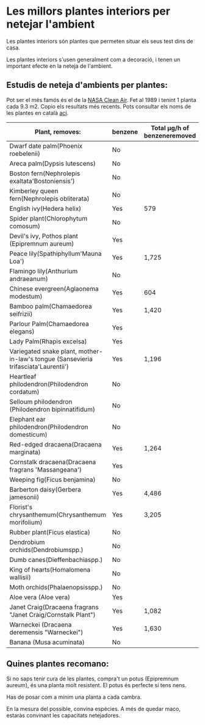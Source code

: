 # Les millors plantes interiors per netejar l'ambient

Les plantes interiors són plantes que permeten situar els seus test dins de casa.

Les plantes interiors s'usen generalment com a decoració, i tenen 
un important efecte en la neteja de l'ambient.

## Estudis de neteja d'ambients per plantes:
Pot ser el més famós és el de la 
[NASA Clean Air](https://en.wikipedia.org/wiki/NASA_Clean_Air_Study). 
Fet al 1989 i tenint 1 planta cada 9.3 m2. Copio els resultats més recents. 
Pots consultar els noms de les plantes en català [ací](https://www.termcat.cat/ca/diccionaris-en-linia/191).



Plant, removes:|benzene|Total µg/h of benzeneremoved|formaldehyde|Total µg/h of formaldehyderemoved|trichloroethylene|Total µg/h of trichloroethyleneremoved|xyleneand toluene|ammonia|
------|------|------|------|------|------|------|------|------|
Dwarf date palm(Phoenix roebelenii)|No||Yes|1,385|No||Yes|No|
Areca palm(Dypsis lutescens)|No||Yes||No||Yes|No|
Boston fern(Nephrolepis exaltata'Bostoniensis')|No||Yes|1,863|No||Yes|No|
Kimberley queen fern(Nephrolepis obliterata)|No||Yes|1,328|No||Yes|No|
English ivy(Hedera helix)|Yes|579|Yes|402 -1,120|Yes|298|Yes|No|
Spider plant(Chlorophytum comosum)|No||Yes|560|No||Yes|No|
Devil's ivy, Pothos plant (Epipremnum aureum)|Yes||Yes||No||Yes|No|
Peace lily(Spathiphyllum'Mauna Loa')|Yes|1,725|Yes|674|Yes|1,128|Yes|Yes|
Flamingo lily(Anthurium andraeanum)|No||Yes||No||Yes|Yes|
Chinese evergreen(Aglaonema modestum)|Yes|604|Yes|183|No||No|No|
Bamboo palm(Chamaedorea seifrizii)|Yes|1,420|Yes|3,196|Yes|688|Yes|No|
Parlour Palm(Chamaedorea elegans)|Yes||Yes|660|Yes||Yes|Yes|
Lady Palm(Rhapis excelsa)|Yes||Yes|876|Yes||Yes|Yes|
Variegated snake plant, mother-in-law's tongue (Sansevieria trifasciata'Laurentii')|Yes|1,196|Yes|1,304|Yes|405|Yes|No|
Heartleaf philodendron(Philodendron cordatum)|No||Yes|353|No||No|No
Selloum philodendron (Philodendron bipinnatifidum)|No||Yes|361|No||No|No|
Elephant ear philodendron(Philodendron domesticum)|No||Yes|416|No||No|No
Red-edged dracaena(Dracaena marginata)|Yes|1,264|Yes|853|Yes|1,137|Yes|No|
Cornstalk dracaena(Dracaena fragrans 'Massangeana')|Yes||Yes|938|Yes|421|Yes|No
Weeping fig(Ficus benjamina)|No||Yes|940|No||Yes|No|
Barberton daisy(Gerbera jamesonii)|Yes|4,486|Yes||Yes|1,622||No|No|
Florist's chrysanthemum(Chrysanthemum morifolium)|Yes|3,205|Yes|1,450|Yes||Yes|Yes|
Rubber plant(Ficus elastica)|No||Yes||No||No|No|
Dendrobium orchids(Dendrobiumspp.)|No||Yes|756|No||Yes|No|
Dumb canes(Dieffenbachiaspp.)|No||Yes|754|No||Yes|No
King of hearts(Homalomena wallisii)|No||Yes|668|No||Yes|No|
Moth orchids(Phalaenopsisspp.)|No||Yes|240|No||Yes|No|
Aloe vera (Aloe vera)|Yes||Yes||No||No|No
Janet Craig(Dracaena fragrans "Janet Craig/Cornstalk Plant")|Yes|1,082|Yes|1,361 - 2,037|Yes|764|Yes|No|
Warneckei (Dracaena deremensis "Warneckei")|Yes|1,630|Yes|760|Yes|573|Yes|No|
Banana (Musa acuminata)|No||Yes|488|No||No|No|



## Quines plantes recomano:

Si no saps tenir cura de les plantes, compra't un potus (Epipremnum aureum), és una planta molt resistent. El potus és perfecte si tens nens.

Has de posar com a mínim una planta a cada cambra.

En la mesura del possible, convina espècies. A més de quedar maco, estaràs convinant les capacitats netejadores.
